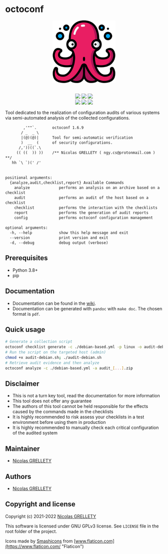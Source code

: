 # octoconf

<p align="center">
  <img width="200" height="200" src="ressources/logo.png">
  <br/><br/>
</p>

<p align="center">
  <img src="https://img.shields.io/badge/python-3.8+-blue.svg">
  <img src="https://img.shields.io/badge/platform-Linux%2FmacOS%2FWindows-blue.svg">
  <img src="https://img.shields.io/badge/gitmoji-%20😜%20😍-FFDD67.svg">
  </br>
  <img src="https://github.com/nillyr/octoconf/actions/workflows/snyk.yml/badge.svg">
  <img src="https://github.com/nillyr/octoconf/actions/workflows/tests.yml/badge.svg">
  <img src="https://img.shields.io/badge/coverage-80%25-green.svg">
</p>

Tool dedicated to the realization of configuration audits of various systems via semi-automated analysis of the collected configurations.

```
        ,'""`.       octoconf 1.6.9
       / _  _ \
       |(@)(@)|      Tool for semi-automatic verification
       )  __  (      of security configurations.
      /,'))((`.\
     (( ((  )) ))    /** Nicolas GRELLETY ( ngy.cs@protonmail.com ) **/
   hh `\ `)(' /'


positional arguments:
  {analyze,audit,checklist,report} Available Commands
    analyze             performs an analysis on an archive based on a checklist
    audit               performs an audit of the host based on a checklist
    checklist           performs the interaction with the checklists
    report              performs the generation of audit reports
    config              performs octoconf configuration management

optional arguments:
  -h, --help            show this help message and exit
  --version             print version and exit
  -d, --debug           debug output (verbose)
```

## Prerequisites

- Python 3.8+
- pip

## Documentation

- Documentation can be found in the [wiki](https://github.com/nillyr/octoconf/wiki).
- Documentation can be generated with `pandoc` with `make doc`. The chosen format is `pdf`.

## Quick usage

```bash
# Generate a collection script
octoconf checklist generate -c ./debian-based.yml -p linux -o audit-debian.sh
# Run the script on the targeted host (admin)
chmod +x audit-debian.sh; ./audit-debian.sh
# Retrieve audit evidence and then analyze
octoconf analyze -c ./debian-based.yml -a audit_[...].zip
```

## Disclaimer

- This is not a turn key tool, read the documentation for more information
- This tool does not offer any guarantee
- The authors of this tool cannot be held responsible for the effects caused by the commands made in the checklists
- It is highly recommended to risk assess your checklists in a test environment before using them in production
- It is highly recommended to manually check each critical configuration of the audited system

## Maintainer

- [Nicolas GRELLETY](https://github.com/nillyr)

## Authors

- [Nicolas GRELLETY](https://github.com/nillyr)

## Copyright and license

Copyright (c) 2021-2022 [Nicolas GRELLETY](https://github.com/nillyr)

This software is licensed under GNU GPLv3 license. See `LICENSE` file in the root folder of the project.

Icons made by [Smashicons](https://www.flaticon.com/authors/smashicons "Smashicons") from [www.flaticon.com](https://www.flaticon.com/ "Flaticon")
